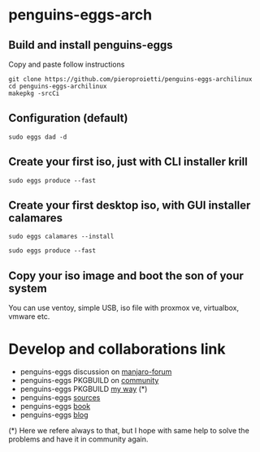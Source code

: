 # penguins-eggs-arch

## Build and install penguins-eggs

Copy and paste follow instructions
```
git clone https://github.com/pieroproietti/penguins-eggs-archilinux
cd penguins-eggs-archilinux
makepkg -srcCi
```

## Configuration (default)

```sudo eggs dad -d```

## Create your first iso, just with CLI installer krill
```sudo eggs produce --fast```

## Create your first desktop iso, with GUI installer calamares

```sudo eggs calamares --install```

```sudo eggs produce --fast```

## Copy your iso image and boot the son of your system
You can use ventoy, simple USB, iso file with proxmox ve, virtualbox, vmware etc.


# Develop and collaborations link
* penguins-eggs discussion on [manjaro-forum](https://forum.manjaro.org/t/penguins-eggs-help-needed-for-manjaro-compatibility/96799)
* penguins-eggs PKGBUILD on [community](https://gitlab.manjaro.org/packages/community/penguins-eggs)
* penguins-eggs PKGBUILD [my way](https://github.com/pieroproietti/penguins-eggs-manjaro) (*)
* penguins-eggs [sources](https://github.com/pieroproietti/penguins-eggs)
* penguins-eggs [book](https://penguins-eggs.net/book/)
* penguins-eggs [blog](https://penguins-eggs.net)

(*) Here we refere always to that, but I hope with same help to solve the problems and have it in community again.


